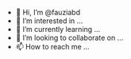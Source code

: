 - 👋 Hi, I’m @fauziabd
- 👀 I’m interested in ...
- 🌱 I’m currently learning ...
- 💞️ I’m looking to collaborate on ...
- 📫 How to reach me ...

<!---
fauziabd/fauziabd is a ✨ special ✨ repository because its `README.md` (this file) appears on your GitHub profile.
You can click the Preview link to take a look at your changes.
--->
